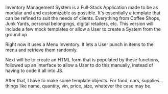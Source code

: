 Inventory Management System is a Full-Stack Application made to be as modular and and customizable as possible. It's essentially a template that can be refined to suit the needs of clients. Everything from Coffee Shops, Junk Yards, personal belongings, digital retailers, etc. This version will include a few mock templates or allow a User to create a System from the ground up.

Right now it uses a Menu Inventory. It lets a User punch in items to the menu and retrieve them randomly.

Next will be to create an HTML form that is populated by these functions, followed up an interface to allow a User to do this manually, instead of having to code it all into JS.

After that, I have to make some template objects. For food, cars, supplies... things like name, quantity, vin, price, size, whatever the case may be.